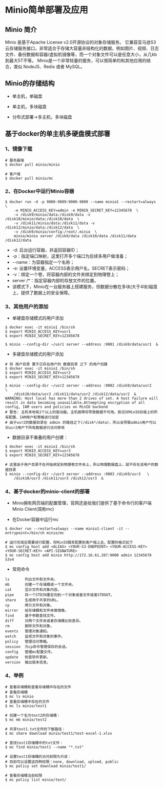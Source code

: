 # Minio简单部署及应用

## Minio 简介

Minio 是基于Apache License v2.0开源协议的对象存储服务。
它兼容亚马逊S3云存储服务接口，非常适合于存储大容量非结构化的数据，例如图片、视频、日志文件、备份数据和容器/虚拟机镜像等，而一个对象文件可以是任意大小，从几kb到最大5T不等。
Minio是一个非常轻量的服务，可以很简单的和其他应用的结合，类似 NodeJS、Redis 或者 MySQL。


## Minio的存储结构

- 单主机，单磁盘
 
- 单主机，多块磁盘

- 分布式部署→多主机，多块磁盘
  
  
## 基于docker的单主机多硬盘模式部署

###	1、镜像下载
```shell
# 服务器端
$ docker pull minio/minio

# 客户端
$ docker pull minio/mc
```

###	2、在Docker中运行Minio容器

```shell
$ docker run -d -p 9000-9009:9000-9009 --name minio1 --restart=always  \
	-e MINIO_ACCESS_KEY=admin -e MINIO_SECRET_KEY=12345678  \
	-v /disk9/minio/data:/disk9/data -v /disk10/minio/data:/disk10/data  \
	-v /disk11/minio/data:/disk11/data -v /disk12/minio/data:/disk12/data  \
	-v /disk9/minio/config:/root/.minio  \
	minio/minio server /disk9/data /disk10/data /disk11/data /disk12/data
```

- -d: 后台运行容器，并返回容器ID；
- -p：指定端口映射，这里打开多个端口为后续多用户做准备；
- --name：为容器指定一个名称；
- -e: 设置环境变量，ACCESS表示用户名，SECRET表示密码；
- -v：绑定一个卷，将容器内部的文件夹绑定到物理卷上；
- server /*：指定容器内部的存放文件的位置。
- 该模式下，Minio在一台服务器上搭建服务，但数据分散在多块(大于4块)磁盘上，提供了数据上的安全保障。

### 3、其他用户的添加
- 单硬盘存储模式的用户添加
```shell
$ docker exec -it minio1 /bin/sh
$ export MINIO_ACCESS_KEY=usr1 
$ export MINIO_SECRET_KEY=12345678

$ minio --config-dir ~/usr1 server --address :9001 /disk9/data/usr1  &
```

- 多硬盘存储模式的用户添加
```shell
# 将 用户目录 置于已存在用户的 数据目录 之下 的用户创建
$ docker exec -it minio1 /bin/sh
$ export MINIO_ACCESS_KEY=usr2 
$ export MINIO_SECRET_KEY=12345678

$ minio --config-dir ~/usr2 server --address :9002 /disk9/data/usr2   \
	/disk10/data/usr2 /disk11/data/usr2 /disk12/data/usr2  &
WARNING: Host local has more than 2 drives of set. A host failure will result in data becoming unavailable.Attempting encryption of all config, IAM users and policies on MinIO backend
# 警告: 主机本地有2个以上的驱动器。主机故障将导致数据不可用。尝试对MinIO后端上的所有配置、IAM用户和策略进行加密
# 由于usr2的数据目录在 admin 的路径之下(/disk*/data)，所以会导致admin用户可以对usr2用户下所有数据进行访问修改
```

- 数据目录不重叠的用户创建：
```shell
$ docker exec -it minio1 /bin/sh
$ export MINIO_ACCESS_KEY=usr3 
$ export MINIO_SECRET_KEY=12345678

# 这里由于用户目录不在开始绑定到物理卷文件夹上，所以物理数据盘上，就不存在该用户的数据目录
$ minio --config-dir ~/usr3 server --address :9003 /disk9/usr3   \
	/disk10/usr3 /disk11/usr3 /disk12/usr3  &
```

### 4、基于docker的minio-client的部署
- Minio拥有网页端的配置管理，官网还是给我们提供了基于命令行的客户端Minio Client(简称mc)

- 在Docker容器中运行mc
```shell
$ docker run --restart=always --name minio1-client -it --entrypoint=/bin/sh minio/mc

# 运行完成后需要进行配置，将MinIO服务配置到客户端上去，配置的格式如下
$ mc config host add <ALIAS> <YOUR-S3-ENDPOINT> <YOUR-ACCESS-KEY> <YOUR-SECRET-KEY> <API-SIGNATURE>
$ mc config host add minio http://172.16.61.207:9000 admin 12345678 S3v4
```

- 常用命令
```
ls       列出文件和文件夹。
mb       创建一个存储桶或一个文件夹。
cat      显示文件和对象内容。
pipe     将一个STDIN重定向到一个对象或者文件或者STDOUT。
share    生成用于共享的URL。
cp       拷贝文件和对象。
mirror   给存储桶和文件夹做镜像。
find     基于参数查找文件。
diff     对两个文件夹或者存储桶比较差异。
rm       删除文件和对象。
events   管理对象通知。
watch    监视文件和对象的事件。
policy   管理访问策略。
session  为cp命令管理保存的会话。
config   管理mc配置文件。
update   检查软件更新。
version  输出版本信息。
```

### 4、举例
```shell
# 查看存储桶和查看存储桶中存在的文件
# 查看存储桶
$ mc ls minio
# 查看存储桶中存在的文件
$ mc ls minio/test1

# 创建一个名为test2的存储桶：
$ mc mb minio/test2

# 共享test1.txt文件的下载路径：
$ mc share download minio/test1/test-excel-1.xlsx

# 查找test1存储桶中的txt文件：
$ mc find minio/test1 --name "*.txt"

# 设置test1存储桶的访问权限为只读：
# 目前可以设置这四种权限：none, download, upload, public
$ mc policy set download minio/test1/

# 查看存储桶当前权限
$ mc policy list minio/test/
```